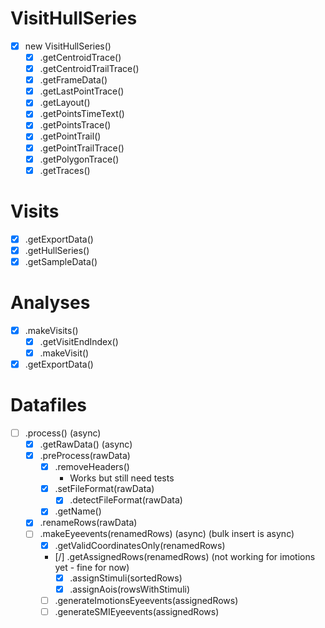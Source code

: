 # VisitHullSeries

- [x] new VisitHullSeries()
  - [x] .getCentroidTrace()
  - [x] .getCentroidTrailTrace()
  - [x] .getFrameData()
  - [x] .getLastPointTrace()
  - [x] .getLayout()
  - [x] .getPointsTimeText()
  - [x] .getPointsTrace()
  - [x] .getPointTrail()
  - [x] .getPointTrailTrace()
  - [x] .getPolygonTrace()
  - [x] .getTraces()

# Visits

- [x] .getExportData()
- [x] .getHullSeries()
- [x] .getSampleData()

# Analyses

- [x] .makeVisits()
  - [x] .getVisitEndIndex()
  - [x] .makeVisit()
- [x] .getExportData()

# Datafiles

- [ ] .process() (async)
  - [x] .getRawData() (async)
  - [x] .preProcess(rawData)
    - [x] .removeHeaders()
      - Works but still need tests
    - [x] .setFileFormat(rawData)
      - [x] .detectFileFormat(rawData)
    - [x] .getName()
  - [x] .renameRows(rawData)
  - [ ] .makeEyeevents(renamedRows) (async) (bulk insert is async)
    - [x] .getValidCoordinatesOnly(renamedRows)
    - [/] .getAssignedRows(renamedRows) (not working for imotions yet - fine for now)
      - [x] .assignStimuli(sortedRows)
      - [x] .assignAois(rowsWithStimuli)
    - [ ] .generateImotionsEyeevents(assignedRows)
    - [ ] .generateSMIEyeevents(assignedRows)
